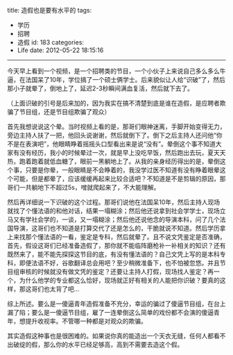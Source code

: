 title: 造假也是要有水平的
tags:
  - 学历
  - 招聘
  - 造假
id: 183
categories:
  - Life
date: 2012-05-22 18:15:16
---

今天早上看到一个视频，是一个招聘类的节目，一个小伙子上来说自己多么多么牛逼，在法国呆了10年，学位搞了一个硕士俩学士。后来貌似让人给“识破”了，然后那小子就晕了，倒地上了，延迟2-3秒瞬间满血复活，然后就下去了。

（上面识破的引号是后来加的，因为我实在搞不清楚到底是谁在造假，是应聘者欺骗了节目组，还是节目组欺骗了观众）

首先我想说说这个晕。当时视频上看的是，那哥们眼神迷离，手脚开始变得无力，旁边主持人扶了一把，他回头说谢谢，然后就倒下了。倒下之后主持人还问他“你不是在表演吧”，他眼睛睁着摇摇头口型看出来是说“没有”。晕倒这个事不知道大家有没有经历，我小的时候晕过一次，就是早上没吃早饭，然后跑出去玩，夏天天热，跑着跑着就低血糖了，眼前一黑躺地上了。从我的亲身经历得出的是，晕倒这个事，只要是你晕，一般眼睛是不会睁着的，我没学过医不知道有没有睁着眼晕这个可能，但是都晕了，应该缓缓再起来比较合适吧？不知道是不是剪辑的原因，那哥们一共躺地下不超过5s，噌就爬起来了，不大能理解。

然后再详细说一下识破的这个过程。那哥们说他在法国呆10年，然后主持人现场就找了个懂法语的和他对话，结果一塌糊涂；然后他还说拿到社会学学士，现场立马又有学社会学的，一谈，又一塌糊涂；然后他还说他念的导演本科，问了几个法国导演，这哥们也不知道是打算交代了还是怎么的，干脆就说不知道。然后学历拿上来找那个懂法语的一看，鉴定是专科，然后就晕了。且不说文凭鉴定是否准确，首先，假设这哥们已经准备造假了，那你就不能临阵磨枪补一补相关的知识？还有既然来了，能不能先探探这节目的底，有没有懂法语的？自己文凭上写的是本科专科，即便法语不好，谷歌翻译总会用吧？至少稍微准备下，也不怕被忽悠。并且节目组审核的时候就没有做文凭的鉴定？还要让主持人打假，现场找人鉴定？再一个，为什么他学的专业都这么恰好，现场就正好有相关的人能把你识破？要真的这样，那这哥们也太背了吧...

综上所述。要么是一傻逼青年造假准备不充分，幸运的骗过了傻逼节目组，在台上漏了陷；要么是一傻逼节目组，雇了一连晕倒这么简单的戏份都不会演的傻逼青年，想提升收视率。不管哪一种都是对观众的欺骗。

其实造假这种事也是很困难的。如果说你真的能造出一个天衣无缝，任何人都看不出破绽的假，那么你的水平已经足够高，高到不需要去造这个假。